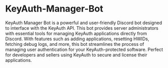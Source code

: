 # KeyAuth-Manager-Bot
KeyAuth Manager Bot is a powerful and user-friendly Discord bot designed to interface with the KeyAuth API. This bot provides server administrators with essential tools for managing KeyAuth applications directly from Discord. With features such as adding applications, resetting HWIDs, fetching debug logs, and more, this bot streamlines the process of managing user authentication for your KeyAuth-protected software. Perfect for developers and sellers using KeyAuth to secure and license their applications.
